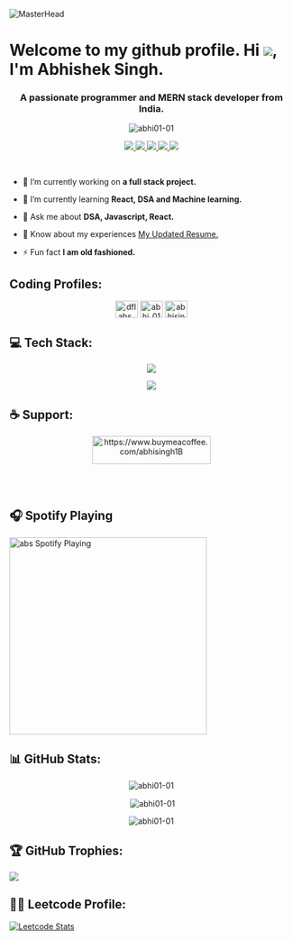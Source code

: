 ![MasterHead](https://user-images.githubusercontent.com/10498744/210012254-234538ff-d198-48aa-8964-37e6fd45d227.gif)

# Welcome to my github profile. Hi ![](https://user-images.githubusercontent.com/18350557/176309783-0785949b-9127-417c-8b55-ab5a4333674e.gif), I'm Abhishek Singh.

<h3 align="center">A passionate programmer and MERN stack developer from India.</h3>

<p align="center"> <img src="https://komarev.com/ghpvc/?username=abhi01-01&label=Profile%20views&color=0e75b6&style=flat" alt="abhi01-01" /> </p>

<p align="center"> 
  <a href="https://twitter.com/abhisingh100392">
    <img src="https://img.shields.io/badge/Twitter-9e7661?style=for-the-badge"/>
    
  </a>
  
   <a href="https://portfolio-abhi-83.netlify.app/">
    <img src="https://img.shields.io/badge/Portfolio-7a5c4b?style=for-the-badge"/>
  </a>
  
  <a href="https://www.linkedin.com/in/abhishek0105/">
    <img src="https://img.shields.io/badge/LinkedIn-9e7661?style=for-the-badge"/>
  </a>
  
   <a href="mailto:abhisingh100392@gmail.com">
    <img src="https://img.shields.io/badge/Email-7a5c4b?style=for-the-badge"/>
  </a>
  
  <a href="https://www.instagram.com/_singh.tanishq_/">
    <img src="https://img.shields.io/badge/Instagram-9e7661?style=for-the-badge"/>
  </a>

</p>

<br>

- 🔭 I’m currently working on **a full stack project.**

- 🌱 I’m currently learning **React, DSA and Machine learning.**

- 💬 Ask me about **DSA, Javascript, React.**

- 📄 Know about my experiences [My Updated Resume.](https://drive.google.com/file/d/1NcWnwuVZ--fk0wFUdQZDgfAEkYPjY6f7/view?usp=sharing)

- ⚡ Fun fact **I am old fashioned.**


<h2 align="left">Coding Profiles:</h2>
<p align="center">
<a href="https://www.codechef.com/users/dflabs_83" target="blank"><img align="center" src="https://cdn.jsdelivr.net/npm/simple-icons@3.1.0/icons/codechef.svg" alt="dflabs_83" height="30" width="40" /></a>
<a href="https://www.leetcode.com/abhi_01_01" target="blank"><img align="center" src="https://raw.githubusercontent.com/rahuldkjain/github-profile-readme-generator/master/src/images/icons/Social/leet-code.svg" alt="abhi_01_01" height="30" width="40" /></a>
<a href="https://auth.geeksforgeeks.org/user/abhisingh100392" target="blank"><img align="center" src="https://raw.githubusercontent.com/rahuldkjain/github-profile-readme-generator/master/src/images/icons/Social/geeks-for-geeks.svg" alt="abhisingh100392" height="30" width="40" /></a>
</p>

<h2 align="left">💻 Tech Stack:</h2>
<p align="center">
  <a href="https://rupali-codes.netlify.app">
    <img src="https://skillicons.dev/icons?i=c,cpp,js,mongodb,express,react,nodejs,mysql" />
  </a>
</p>
<p align="center">
  <a href="https://rupali-codes.netlify.app">
    <img src="https://skillicons.dev/icons?i=html,css,py,heroku,redux,git,github" />
  </a>
</p>

<h2 align="left">☕ Support:</h2>

<p align="center"><a href="https://www.buymeacoffee.com/abhisingh1B"> <img align="center" src="https://cdn.buymeacoffee.com/buttons/v2/default-yellow.png" height="50" width="210" alt="https://www.buymeacoffee.com/abhisingh1B" /></a></p>

<br><br>

## 🎧 Spotify Playing 
[<img src="https://now-playing-codestackr.vercel.app/api/spotify-playing" align="center" alt="abs Spotify Playing" width="350" />](https://open.spotify.com/user/fadb55qrvf0eyyubwfnibq0bi)

## 📊 GitHub Stats:

<p align="center"><img align="center" src="https://github-readme-stats.vercel.app/api/top-langs?username=abhi01-01&show_icons=true&locale=en&layout=compact&theme=dark&background=000000" alt="abhi01-01" /></p>

<p align="center">&nbsp;<img align="center" src="https://github-readme-stats.vercel.app/api?username=abhi01-01&show_icons=true&locale=en&theme=dark&background=000000" alt="abhi01-01" /></p>

<p align="center"><img align="center" src="https://github-readme-streak-stats.herokuapp.com/?user=abhi01-01&theme=dark&background=000000" alt="abhi01-01" /></p>

## 🏆 GitHub Trophies:

![](https://github-profile-trophy.vercel.app/?username=abhi01-01&theme=algolia&no-frame=false&no-bg=false&margin-w=5)

## 👨‍💻 Leetcode Profile:

[![Leetcode Stats](https://leetcard.jacoblin.cool/abhi_01_01)](https://leetcode.com/abhi_01_01?ext=heatmap)

